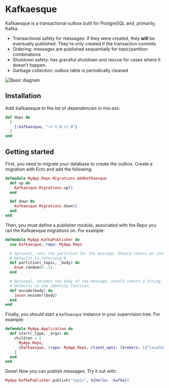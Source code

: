 # Kafkaesque

Kafkaesque is a transactional outbox built for PostgreSQL and, primarily, Kafka.

- Transactional safety for messages: if they were created, they **will** be
eventually published. They're only created if the transaction commits
- Ordering: messages are published sequentially for topic/partition combinations
- Shutdown safety: has graceful shutdown and rescue for cases where it doesn't
happen.
- Garbage collection: outbox table is periodically cleaned

![Basic diagram](http://www.plantuml.com/plantuml/proxy?cache=no&src=https://raw.githubusercontent.com/v0idpwn/kafkaesque/master/diagrams/basic.iuml)

## Installation

Add :kafkaesque to the list of dependencies in mix.exs:

```elixir
def deps do
  [
    {:kafkaesque, "~> 1.0-rc.0"}
  ]
end
```

## Getting started

First, you need to migrate your database to create the outbox. Create a
migration with Ecto and add the following:

```elixir
defmodule MyApp.Repo.Migrations.AddKafkaesque
  def up do
    Kafkaesque.Migrations.up()
  end

  def down do
    Kafkaesque.Migrations.down()
  end
end
```

Then, you must define a publisher module, associated with the Repo you
ran the Kafkaesque migrations on. For example:

```elixir
defmodule MyApp.KafkaPublisher do
  use Kafkaesque, repo: MyApp.Repo

  # Optional, sets the partition for the message. Should return an integer
  # Defaults to returning 0.
  def partition(_topic, _body) do
    Enum.random(0..1)
  end

  # Optional, encodes the body of the message, should return a String.
  # Defaults to the identity function.
  def encode(body) do
    Jason.encode!(body)
  end
end
```

Finally, you should start a `Kafkaesque` instance in your supervision tree.
For example:

```elixir
defmodule MyApp.Application do
  def start(_type, _args) do
    children = [
      MyApp.Repo,
      {Kafkaesque, [repo: MyApp.Repo, client_opts: [brokers: [{"localhost, 9092"}]]]},
    ]
  end
end
```

Done! Now you can publish messages. Try it out with:

```elixir
MyApp.KafkaPublisher.publish("topic", %{hello: :kafka})`
```
